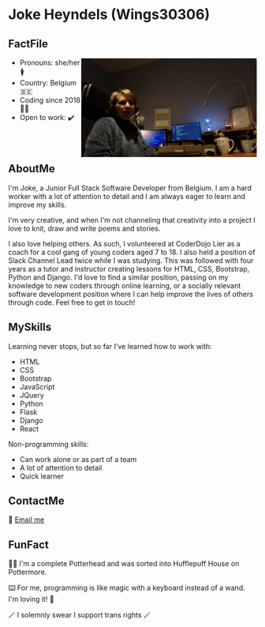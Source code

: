 # Joke Heyndels (Wings30306)

## FactFile

<img align="right" height="200" src="cover2.jpg" alt="Jo posing in her home office. She is wearing a knitted sweater and the computer screen is showing code."/>

- Pronouns: she/her 🚺
- Country: Belgium 🇧🇪
- Coding since 2018 👩‍💻
- Open to work: ✔️

<br><br>

## AboutMe
I'm Joke, a Junior Full Stack Software Developer from Belgium. I am a hard worker with a lot of attention to detail and I am always eager to learn and improve my skills.

I'm very creative, and when I'm not channeling that creativity into a project I love to knit, draw and write poems and stories.

I also love helping others. As such, I volunteered at CoderDojo Lier as a coach for a cool gang of young coders aged 7 to 18. I also held a position of Slack Channel Lead twice while I was studying. This was followed with four years as a tutor and instructor creating lessons for HTML, CSS, Bootstrap, Python and Django. I'd love to find a similar position, passing on my knowledge to new coders through online learning, or a socially relevant software development position where I can help improve the lives of others through code. Feel free to get in touch!

## MySkills
Learning never stops, but so far I've learned how to work with:

- HTML
- CSS
- Bootstrap
- JavaScript
- JQuery
- Python
- Flask
- Django
- React

Non-programming skills:

- Can work alone or as part of a team
- A lot of attention to detail
- Quick learner

## ContactMe
📧 [Email me](mailto:jo_hannah@outlook.com)

## FunFact
🧙‍♀️ I'm a complete Potterhead and was sorted into Hufflepuff House on Pottermore.

⌨️ For me, programming is like magic with a keyboard instead of a wand. I'm loving it! 🤩

🪄 I solemnly swear I support trans rights 🪄

